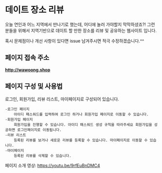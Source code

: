 # 데이트 장소 리뷰
오늘 연인과 어느 지역에서 만나기로 했는데, 어디에 놀러 가야할지 막막하셨죠?! 그런 분들을 위해서 지역기반으로 데이트 할 만한 장소를 리뷰 및 공유하는 웹사이트 입니다.

혹시 문제점이나 개선 사항이 있다면 issue 남겨주시면 적극 수정하겠습니다.^^ 

## 페이지 접속 주소
**http://wawoong.shop**


## 페이지 구성 및 사용법
로그인, 회원가입, 리뷰 리스트, 마이페이지로 구성되어 있습니다.

	-로그인 페이지
		아이디 패스워드를 입력하여 로그인 하거나 회원가입 페이지로 이동할 수 있습니다.
	-회원가입 페이지
		회원가입을 진행할 수 있습니다. 아이디 패스워드 생성 규칙을 따라주세요 회원가입을 성공하면 로그인페이지로 이동됩니다.
	-리뷰 리스트
		등록된 리뷰를 보거나 새로운 리뷰를 등록할 수 있습니다. 마이페이지로 이동할 수 있습니다.
	-마이페이지
		등록된 리뷰를 삭제할 수 있습니다.

페이지 소개 영상: https://youtu.be/9rfEuBnDMC4

